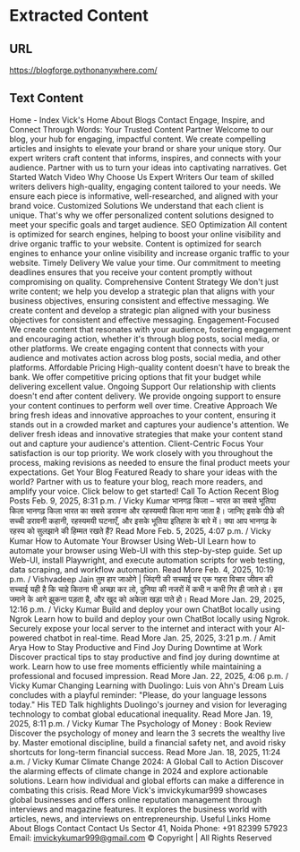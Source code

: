 # Extracted Content

## URL

https://blogforge.pythonanywhere.com/

## Text Content

Home - Index
Vick's
Home
About
Blogs
Contact
Engage, Inspire, and Connect Through Words: Your Trusted Content Partner
Welcome to our blog, your hub for engaging, impactful content. We create compelling articles and insights to elevate your brand or share your unique story.
Our expert writers craft content that informs, inspires, and connects with your audience. Partner with us to turn your ideas into captivating narratives.
Get Started
Watch Video
Why Choose Us
Expert Writers
Our team of skilled writers delivers high-quality, engaging content tailored to your needs.
We ensure each piece is informative, well-researched, and aligned with your brand voice.
Customized Solutions
We understand that each client is unique.
That's why we offer personalized content solutions designed to meet your specific goals and target audience.
SEO Optimization
All content is optimized for search engines, helping to boost your online visibility and drive organic traffic to your website.
Content is optimized for search engines to enhance your online visibility and increase organic traffic to your website.
Timely Delivery
We value your time.
Our commitment to meeting deadlines ensures that you receive your content promptly without compromising on quality.
Comprehensive Content Strategy
We don't just write content; we help you develop a strategic plan that aligns with your business objectives, ensuring consistent and effective messaging.
We create content and develop a strategic plan aligned with your business objectives for consistent and effective messaging.
Engagement-Focused
We create content that resonates with your audience, fostering engagement and encouraging action, whether it's through blog posts, social media, or other platforms.
We create engaging content that connects with your audience and motivates action across blog posts, social media, and other platforms.
Affordable Pricing
High-quality content doesn't have to break the bank.
We offer competitive pricing options that fit your budget while delivering excellent value.
Ongoing Support
Our relationship with clients doesn't end after content delivery.
We provide ongoing support to ensure your content continues to perform well over time.
Creative Approach
We bring fresh ideas and innovative approaches to your content, ensuring it stands out in a crowded market and captures your audience's attention.
We deliver fresh ideas and innovative strategies that make your content stand out and capture your audience's attention.
Client-Centric Focus
Your satisfaction is our top priority.
We work closely with you throughout the process, making revisions as needed to ensure the final product meets your expectations.
Get Your Blog Featured
Ready to share your ideas with the world? Partner with us to feature your blog, reach more readers, and amplify your voice. Click below to get started!
Call To Action
Recent Blog Posts
Feb. 9, 2025, 8:31 p.m.
/ Vicky Kumar
भानगढ़ किला – भारत का सबसे भूतिया किला
भानगढ़ किला भारत का सबसे डरावना और रहस्यमयी किला माना जाता है। जानिए इसके पीछे की सच्ची डरावनी कहानी, रहस्यमयी घटनाएँ, और इसके भूतिया इतिहास के बारे में। क्या आप भानगढ़ के रहस्य को सुलझाने की हिम्मत रखते हैं?
Read More
Feb. 5, 2025, 4:07 p.m.
/ Vicky Kumar
How to Automate Your Browser Using Web-UI
Learn how to automate your browser using Web-UI with this step-by-step guide. Set up Web-UI, install Playwright, and execute automation scripts for web testing, data scraping, and workflow automation.
Read More
Feb. 4, 2025, 10:19 p.m.
/ Vishvadeep Jain
तुम हार जाओगे | जिंदगी की सच्चाई पर एक गहरा विचार
जीवन की सच्चाई यही है कि चाहे कितना भी अच्छा कर लो, दुनिया की नजरों में कभी न कभी गिर ही जाते हो। इस जमाने के आगे झुकना पड़ता है, और खुद को अकेला खड़ा पाते हो।
Read More
Jan. 29, 2025, 12:16 p.m.
/ Vicky Kumar
Build and deploy your own ChatBot locally using Ngrok
Learn how to build and deploy your own ChatBot locally using Ngrok. Securely expose your local server to the internet and interact with your AI-powered chatbot in real-time.
Read More
Jan. 25, 2025, 3:21 p.m.
/ Amit Arya
How to Stay Productive and Find Joy During Downtime at Work
Discover practical tips to stay productive and find joy during downtime at work. Learn how to use free moments efficiently while maintaining a professional and focused impression.
Read More
Jan. 22, 2025, 4:06 p.m.
/ Vicky Kumar
Changing Learning with Duolingo: Luis von Ahn's Dream
Luis concludes with a playful reminder: "Please, do your language lessons today." His TED Talk highlights Duolingo's journey and vision for leveraging technology to combat global educational inequality.
Read More
Jan. 19, 2025, 8:11 p.m.
/ Vicky Kumar
The Psychology of Money : Book Review
Discover the psychology of money and learn the 3 secrets the wealthy live by. Master emotional discipline, build a financial safety net, and avoid risky shortcuts for long-term financial success.
Read More
Jan. 18, 2025, 11:24 a.m.
/ Vicky Kumar
Climate Change 2024: A Global Call to Action
Discover the alarming effects of climate change in 2024 and explore actionable solutions. Learn how individual and global efforts can make a difference in combating this crisis.
Read More
Vick's
imvickykumar999 showcases global businesses and offers online reputation management through interviews and magazine features. It explores the business world with articles, news, and interviews on entrepreneurship.
Useful Links
Home
About
Blogs
Contact
Contact Us
Sector 41, Noida
Phone:
+91 82399 57923
Email:
imvickykumar999@gmail.com
© Copyright
| All Rights Reserved
